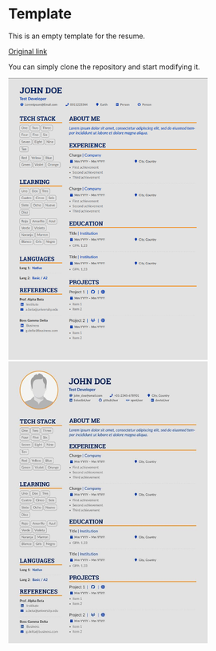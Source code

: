 # Template

This is an empty template for the resume.

[Original link](https://www.overleaf.com/latex/templates/altacv-a-nicolasomar-fork/htfpmrwhbwpw)

You can simply clone the repository and start modifying it.

<div>
  <img src="Template.png" alt="My template" width="400"/>
  <img src="Original.jpeg" alt="Original" width="400"/>
</div>